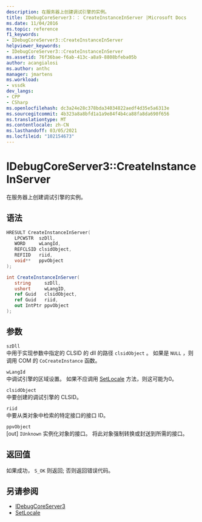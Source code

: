 ```yaml
---
description: 在服务器上创建调试引擎的实例。
title: IDebugCoreServer3：： CreateInstanceInServer |Microsoft Docs
ms.date: 11/04/2016
ms.topic: reference
f1_keywords:
- IDebugCoreServer3::CreateInstanceInServer
helpviewer_keywords:
- IDebugCoreServer3::CreateInstanceInServer
ms.assetid: 76f36bae-f6ab-413c-a8a9-8808bfeba05b
author: acangialosi
ms.author: anthc
manager: jmartens
ms.workload:
- vssdk
dev_langs:
- CPP
- CSharp
ms.openlocfilehash: dc3a24e28c378bda34034822aedf4d35e5a6313e
ms.sourcegitcommit: 4b323a8a8bfd1a1a9e84f4b4ca88fa8da690f656
ms.translationtype: MT
ms.contentlocale: zh-CN
ms.lasthandoff: 03/05/2021
ms.locfileid: "102154673"
---
```

# <a name="idebugcoreserver3createinstanceinserver"></a>IDebugCoreServer3::CreateInstanceInServer
在服务器上创建调试引擎的实例。

## <a name="syntax"></a>语法

```cpp
HRESULT CreateInstanceInServer(
   LPCWSTR  szDll,
   WORD     wLangId,
   REFCLSID clsidObject,
   REFIID   riid,
   void**   ppvObject
);
```

```csharp
int CreateInstanceInServer(
   string     szDll,
   ushort     wLangID,
   ref Guid   clsidObject,
   ref Guid   riid,
   out IntPtr ppvObject
);
```

## <a name="parameters"></a>参数
`szDll`\
中用于实现参数中指定的 CLSID 的 dll 的路径 `clsidObject` 。 如果是 `NULL` ，则调用 COM 的 `CoCreateInstance` 函数。

`wLangId`\
中调试引擎的区域设置。 如果不应调用 [SetLocale](../../../extensibility/debugger/reference/idebugengine2-setlocale.md) 方法，则这可能为0。

`clsidObject`\
中要创建的调试引擎的 CLSID。

`riid`\
中要从类对象中检索的特定接口的接口 ID。

`ppvObject`\
[out] `IUnknown` 实例化对象的接口。 将此对象强制转换或封送到所需的接口。

## <a name="return-value"></a>返回值
 如果成功， `S_OK` 则返回; 否则返回错误代码。

## <a name="see-also"></a>另请参阅
- [IDebugCoreServer3](../../../extensibility/debugger/reference/idebugcoreserver3.md)
- [SetLocale](../../../extensibility/debugger/reference/idebugengine2-setlocale.md)
